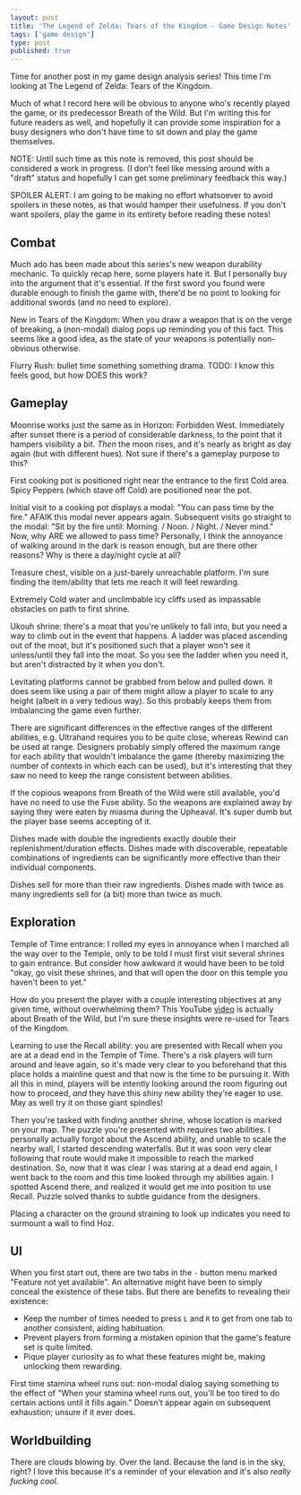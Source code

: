 ```yaml
---
layout: post
title: 'The Legend of Zelda: Tears of the Kingdom - Game Design Notes'
tags: ['game design']
type: post
published: true
---
```


Time for another post in my game design analysis series! This time I'm looking at The Legend of Zelda: Tears of the Kingdom.

Much of what I record here will be obvious to anyone who's recently played the game, or its predecessor Breath of the Wild. But I'm writing this for future readers as well, and hopefully it can provide some inspiration for a busy designers who don't have time to sit down and play the game themselves.

NOTE: Until such time as this note is removed, this post should be considered a work in progress. (I don't feel like messing around with a "draft" status and hopefully I can get some preliminary feedback this way.)

SPOILER ALERT: I am going to be making no effort whatsoever to avoid spoilers in these notes, as that would hamper their usefulness. If you don't want spoilers, play the game in its entirety before reading these notes!


<!--more-->


## Combat

Much ado has been made about this series's new weapon durability mechanic. To quickly recap here, some players hate it. But I personally buy into the argument that it's essential. If the first sword you found were durable enough to finish the game with, there'd be no point to looking for additional swords (and no need to explore).

New in Tears of the Kingdom: When you draw a weapon that is on the verge of breaking, a (non-modal) dialog pops up reminding you of this fact. This seems like a good idea, as the state of your weapons is potentially non-obvious otherwise.

Flurry Rush: bullet time something something drama. TODO: I know this feels good, but how DOES this work?

## Gameplay

Moonrise works just the same as in Horizon: Forbidden West. Immediately after sunset there is a period of considerable darkness, to the point that it hampers visibility a bit. _Then_ the moon rises, and it's nearly as bright as day again (but with different hues). Not sure if there's a gameplay purpose to this?

First cooking pot is positioned right near the entrance to the first Cold area. Spicy Peppers (which stave off Cold) are positioned near the pot.

Initial visit to a cooking pot displays a modal: "You can pass time by the fire." AFAIK this modal never appears again. Subsequent visits go straight to the modal: "Sit by the fire until: Morning. / Noon. / Night. / Never mind." Now, why ARE we allowed to pass time? Personally, I think the annoyance of walking around in the dark is reason enough, but are there other reasons? Why is there a day/night cycle at all?

Treasure chest, visible on a just-barely unreachable platform. I'm sure finding the item/ability that lets me reach it will feel rewarding.

Extremely Cold water and unclimbable icy cliffs used as impassable obstacles on path to first shrine.

Ukouh shrine: there's a moat that you're unlikely to fall into, but you need a way to climb out in the event that happens. A ladder was placed ascending out of the moat, but it's positioned such that a player won't see it unless/until they fall into the moat. So you see the ladder when you need it, but aren't distracted by it when you don't.

Levitating platforms cannot be grabbed from below and pulled down. It does seem like using a pair of them might allow a player to scale to any height (albeit in a very tedious way). So this probably keeps them from imbalancing the game even further.

There are significant differences in the effective ranges of the different abilities, e.g. Ultrahand requires you to be quite close, whereas Rewind can be used at range. Designers probably simply offered the maximum range for each ability that wouldn't imbalance the game (thereby maximizing the number of contexts in which each can be used), but it's interesting that they saw no need to keep the range consistent between abilities.

If the copious weapons from Breath of the Wild were still available, you'd have no need to use the Fuse ability. So the weapons are explained away by saying they were eaten by miasma during the Upheaval. It's super dumb but the player base seems accepting of it.

Dishes made with double the ingredients exactly double their replenishment/duration effects. Dishes made with discoverable, repeatable combinations of ingredients can be significantly more effective than their individual components.

Dishes sell for more than their raw ingredients. Dishes made with twice as many ingredients sell for (a bit) more than twice as much.


## Exploration

Temple of Time entrance: I rolled my eyes in annoyance when I marched all the way over to the Temple, only to be told I must first visit several shrines to gain entrance. But consider how awkward it would have been to be told "okay, go visit these shrines, and that will open the door on this temple you haven't been to yet."

How do you present the player with a couple interesting objectives at any given time, without overwhelming them? This YouTube [video](https://youtu.be/CZzcVs8tNfE) is actually about Breath of the Wild, but I'm sure these insights were re-used for Tears of the Kingdom.

Learning to use the Recall ability: you are presented with Recall when you are at a dead end in the Temple of Time. There's a risk players will turn around and leave again, so it's made very clear to you beforehand that this place holds a mainline quest and that now is the time to be pursuing it. With all this in mind, players will be intently looking around the room figuring out how to proceed, _and_ they have this shiny new ability they're eager to use. May as well try it on those giant spindles!

Then you're tasked with finding another shrine, whose location is marked on your map. The puzzle you're presented with requires two abilities. I personally actually forgot about the Ascend ability, and unable to scale the nearby wall, I started descending waterfalls. But it was soon very clear following that route would make it impossible to reach the marked destination. So, now that it was clear I was staring at a dead end again, I went back to the room and this time looked through my abilities again. I spotted Ascend there, and realized it would get me into position to use Recall. Puzzle solved thanks to subtle guidance from the designers.

Placing a character on the ground straining to look up indicates you need to surmount a wall to find Hoz.

## UI

When you first start out, there are two tabs in the `-` button menu marked "Feature not yet available". An alternative might have been to simply conceal the existence of these tabs. But there are benefits to revealing their existence:

- Keep the number of times needed to press `L` and `R` to get from one tab to another consistent, aiding habituation.
- Prevent players from forming a mistaken opinion that the game's feature set is quite limited.
- Pique player curiosity as to what these features might be, making unlocking them rewarding.

First time stamina wheel runs out: non-modal dialog saying something to the effect of "When your stamina wheel runs out, you'll be too tired to do certain actions until it fills again." Doesn't appear again on subsequent exhaustion; unsure if it ever does.

## Worldbuilding

There are clouds blowing by. Over the land. Because the land is in the sky, right? I love this because it's a reminder of your elevation and it's also _really fucking cool_.
